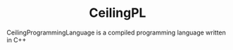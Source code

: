 <h1 align=center>CeilingPL</h1>

CeilingProgrammingLanguage is a compiled programming language written in C++
